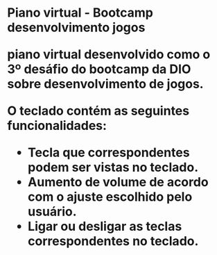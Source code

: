 <h1> Piano virtual - Bootcamp desenvolvimento jogos

<p> piano virtual desenvolvido como o 3º desáfio do bootcamp da DIO sobre desenvolvimento de jogos.

<p> O teclado contém as seguintes funcionalidades:

<ul>
<li> Tecla que correspondentes podem ser vistas no teclado.
<li> Aumento de volume de acordo com o ajuste escolhido pelo usuário.
<li> Ligar ou desligar as teclas correspondentes no teclado.
